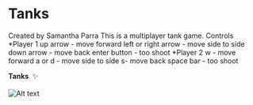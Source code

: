 # Tanks

Created by Samantha Parra
This is a multiplayer tank game.
Controls
*Player 1
up arrow - move forward
left or right arrow - move side to side
down arrow - move back
enter button - too shoot
*Player 2
w - move forward
a or d - move side to side
s- move back 
space bar - too shoot


<b>Tanks</b>&nbsp;&nbsp;:sparkles:<br><br>
![Alt text](https://github.com/sparra101/Unity3D_Tanks/blob/master/tanks1.PNG )
